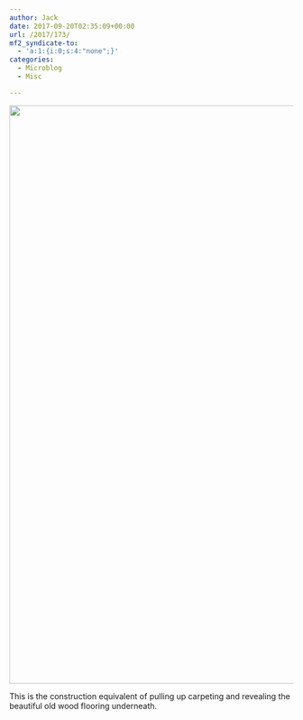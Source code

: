 ```yaml
---
author: Jack
date: 2017-09-20T02:35:09+00:00
url: /2017/173/
mf2_syndicate-to:
  - 'a:1:{i:0;s:4:"none";}'
categories:
  - Microblog
  - Misc

---
```

<img class="alignnone wp-image-174 size-full" src="/img/2017/09/IMG_2104.jpg" alt="" width="1280" height="1024" srcset="/img/2017/09/IMG_2104.jpg 1280w, /img/2017/09/IMG_2104-300x240.jpg 300w, /img/2017/09/IMG_2104-768x614.jpg 768w, /img/2017/09/IMG_2104-1024x819.jpg 1024w, /img/2017/09/IMG_2104-700x560.jpg 700w" sizes="(max-width: 1280px) 100vw, 1280px" />

This is the construction equivalent of pulling up carpeting and revealing the beautiful old wood flooring underneath.